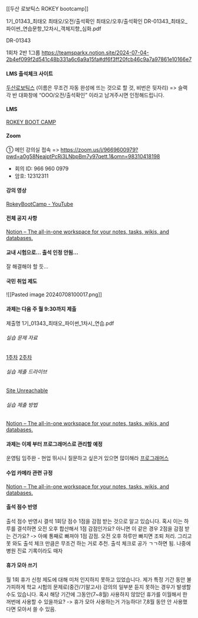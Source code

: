 [[두산 로보틱스 ROKEY bootcamp]]

1기_01343_최태오
최태오/오전/출석확인
최태오/오후/출석확인
DR-01343_최태오_파이썬_연습문항_12차시_객체지향_심화.pdf

DR-01343

1회차
2반
1그룹
https://teamsparkx.notion.site/2024-07-04-2b4ef099f2d541c48b331a6c6a9a15fa#df6f3ff20fcb46c9a7a97861e10166e7

#### LMS 출석체크 사이트
[두산로보틱스](http://doosanrb.atosoft.net/worknet/Slogin.asp)
(이름은 무조건 자동 완성에 뜨는 것으로 할 것, 비번은 뒷자리)
=> 슬랙 각 반 대화창에 “OOO/오전/출석확인” 이라고 남겨주시면 인정해드립니다.
#### LMS
[ROKEY BOOT CAMP](https://www.rokeylearning.com/main/index.jsp)

#### Zoom
① 메인 강의실 접속
=> https://zoom.us/j/9669600979?pwd=a0g58NeajptPcRi3LNbpBm7y97qett.1&omn=98310418198
- 회의 ID: 966 960 0979
- 암호: 12312311

#### 강의 영상
[RokeyBootCamp - YouTube](https://www.youtube.com/@RokeyBootCamp)

#### 전체 공지 사항
[Notion – The all-in-one workspace for your notes, tasks, wikis, and databases.](https://teamsparkx.notion.site/9a39be21ee7d4fc6997ceaaadcff3256)

#### 교내 시험으로... 출석 인정 안됨...
잘 해결해야 할 듯...

#### 국민 취업 제도
![[Pasted image 20240708100017.png]]

#### 과제는 다음 주 월 9:30까지 제출
제출명
1기_01343_최태오_파이썬_1차시_연습.pdf
###### 실습 문제 자료
[1주차](https://drive.google.com/drive/folders/1vOng4656pt5GBOxSLyxXbsJulqmn-Qf4)
[2주차](https://drive.google.com/drive/folders/1PlO9CfTloPdyMoJn2lmqNd5YUH16o--l)
###### 실습 제출 드라이브
[Site Unreachable](https://drive.google.com/drive/folders/1eY98FbusTiesN8D8nIWQ_ZAQnGdxXjFz)

###### 실습 제출 방법
[Notion – The all-in-one workspace for your notes, tasks, wikis, and databases.](https://teamsparkx.notion.site/4-5d5371ce3eb64e9b9407b320d2f48a54)


#### 과제는 이제 부터 프로그래머스로 관리할 예정
운영팀 임주완 - 현업 뛰시니 질문하고 싶은거 있으면 많이해라
[프로그래머스](https://campus.programmers.co.kr/my-courses/learning)

#### 수업 카메라 관련 규정
[Notion – The all-in-one workspace for your notes, tasks, wikis, and databases.](https://teamsparkx.notion.site/3-2-740a187392294b8e9b595bf29c92e7cc)

#### 출석 점수 반영
출석 점수 반영시 결석 1회당 점수 1점을 감점 받는 것으로 알고 있습니다. 혹시 이는 하루를 결석하면 오전 오후 합산해서 1점 감점인가요? 아니면 이 같은 경우 2점을 감점 받는 건가요?
-> 아예 통째로 빠져야 1점 감점. 오전 오후 하루만 빠지면 조퇴 처리. 그리고 못 와도 출석 체크 만큼은 무조건 하는 거로 추천. 출석 체크로 공가 ㄱㄱ하면 됨. 나중에 병원 진료 기록이라도 때자

#### 휴가 모아 쓰기
월 1회 휴가 신청 제도에 대해 미처 인지하지 못하고 있었습니다. 제가 특정 기간 동안 불가피하게 학교 시험의 문제로(중간/기말고사) 강의의 일부분 듣지 못하는 경우가 발생할 수도 있습니다. 혹시 해당 기간에 그동안(7~8월) 사용하지 않았던 휴가를 이월해서 한꺼번에 사용할 수 있을까요? 
-> 휴가 모아 사용하는거 가능하다! 7,8월 동안 안 사용했다면 모아서 쓸 수 있음.